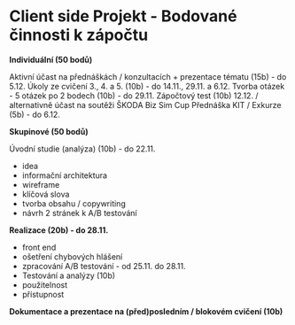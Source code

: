 # Client side Projekt - Bodované činnosti k zápočtu

**Individuální (50 bodů)**

Aktivní účast na přednáškách / konzultacích + prezentace tématu (15b) - do 5.12.
Úkoly ze cvičení 3., 4. a 5. (10b) - do 14.11., 29.11. a 6.12.
Tvorba otázek - 5 otázek po 2 bodech (10b) - do 29.11.
Zápočtový test (10b) 12.12. / alternativně účast na soutěži ŠKODA Biz Sim Cup
Přednáška KIT / Exkurze (5b) - do 6.12.

**Skupinové (50 bodů)**

Úvodní studie (analýza) (10b) - do 22.11.
- idea
- informační architektura
- wireframe
- klíčová slova
- tvorba obsahu / copywriting
- návrh 2 stránek k A/B testování

**Realizace (20b) - do 28.11.**
- front end
- ošetření chybových hlášení
- zpracování A/B testování - od 25.11. do 28.11.
- Testování a analýzy (10b)
- použitelnost
- přístupnost

**Dokumentace a prezentace na (před)posledním / blokovém cvičení (10b)**
